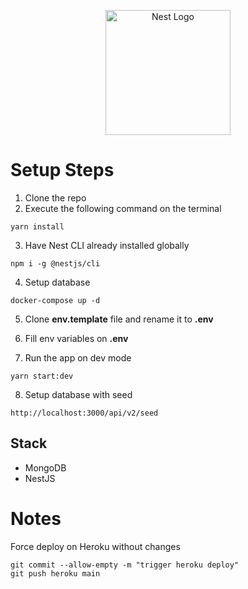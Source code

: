 <p align="center">
  <a href="http://nestjs.com/" target="blank"><img src="https://nestjs.com/img/logo-small.svg" width="200" alt="Nest Logo" /></a>
</p>

# Setup Steps

1. Clone the repo
2. Execute the following command on the terminal

```
yarn install
```

3. Have Nest CLI already installed globally

```
npm i -g @nestjs/cli
```

4. Setup database

```
docker-compose up -d
```

5. Clone **env.template** file and rename it to **.env**

6. Fill env variables on **.env**

7. Run the app on dev mode

```
yarn start:dev
```

8. Setup database with seed

```
http://localhost:3000/api/v2/seed
```

## Stack

- MongoDB
- NestJS

# Notes

Force deploy on Heroku without changes

```
git commit --allow-empty -m "trigger heroku deploy"
git push heroku main
```
